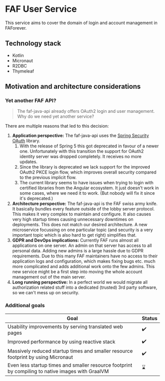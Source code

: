 # FAF User Service

This service aims to cover the domain of login and account management in FAForever.

## Technology stack

- Kotlin
- Micronaut
- R2DBC
- Thymeleaf


## Motivation and architecture considerations

### Yet another FAF API?

> The faf-java-api already offers OAuth2 login and user management. Why do we need yet another service?

There are multiple reasons that led to this decision:

1. **Application perspective:** The faf-java-api uses the 
   [Spring Security OAuth](https://spring.io/projects/spring-security-oauth) library.
   1. With the release of Spring 5 this got deprecated in favour of a newer one. Unfortunately with this transition
   the support for OAuth2 identity server was dropped completely. It receives no more updates.
   1. Since the library is deprecated we lack support for the improved OAuth2 PKCE login flow, which improves overall
    security compared to the previous implicit flow.
   1. The current library seems to have issues when trying to login with certified libraries from the Angular ecosystem.
    It just doesn't work in some cases, where we need it to work. (But nobody will fix it since it's deprecated.)
2. **Architecture perspective:** The faf-java-api is the FAF swiss army knife. It basically bundles every feature 
   outside of the lobby server protocol. This makes it very complex to maintain and configure. It also causes very high 
   startup times causing unnecessary downtimes on deployments. This does not match our desired architecture.
   A new microservice focussing on one particular topic (and security is a very important topic which is also hard to get 
   right) simplifies that.
3. **GDPR and DevOps implications:** Currently FAF runs almost all applications on one server. An admin on that server 
   has access to all personal data. Adding new admins is a large hassle due to GDPR requirements. Due to this many
   FAF maintainers have no access to their application logs and configuration, which makes fixing bugs etc. much more 
   complicated and adds additional work onto the few admins. This new service might
   be a first step into moving the whole account management out of the main server.
4. **Long running perspective:** In a perfect world we would migrate all authorization related stuff into a dedicated 
   (trusted) 3rd party software, so we can't mess up on security.

### Additional goals

Goal | Status
---- | ------
Usability improvements by serving translated web pages | :heavy_check_mark:
Improved performance by using reactive stack | :heavy_check_mark:
Massively reduced startup times and smaller resource footprint by using Micronaut | :heavy_check_mark:	
Even less startup times and smaller resource footprint by compiling to native images with GraalVM | :hourglass:	
